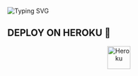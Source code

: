 ![Typing SVG](https://readme-typing-svg.herokuapp.com/?lines=Merhaba+beni+Takip+eder-misin!)
</p></p>




## DEPLOY ON HEROKU 🚀

<p align="center"><a href="https://heroku.com/deploy?template=https://github.com/HariboTube/samilmusic"><img align="center" alt="Heroku" width="52px" src="https://www.nicepng.com/png/full/223-2233246_heroku-logo-salesforce-heroku.png"></p>
